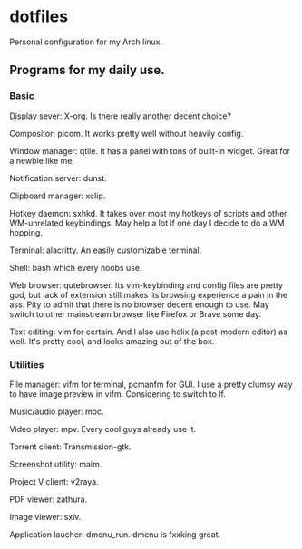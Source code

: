 # dotfiles
Personal configuration for my Arch linux.

## Programs for my daily use.
### Basic
Display sever: X-org. Is there really another decent choice?

Compositor: picom. It works pretty well without heavily config.

Window manager: qtile. It has a panel with tons of built-in widget. Great for a newbie like me.

Notification server: dunst.

Clipboard manager: xclip.

Hotkey daemon: sxhkd. It takes over most my hotkeys of scripts and other WM-unrelated keybindings. May help a lot if one day I decide to do a WM hopping.

Terminal: alacritty. An easily customizable terminal.

Shell: bash which every noobs use.

Web browser: qutebrowser. Its vim-keybinding and config files are pretty god, but lack of extension still makes its browsing experience a pain in the ass.
Pity to admit that there is no browser decent enough to use. May switch to other mainstream browser like Firefox or Brave some day.

Text editing: vim for certain. And I also use helix (a post-modern editor) as well. It's pretty cool, and looks amazing out of the box.

### Utilities
File manager: vifm for terminal, pcmanfm for GUI. I use a pretty clumsy way to have image preview in vifm. Considering to switch to lf.

Music/audio player: moc.

Video player: mpv. Every cool guys already use it.

Torrent client: Transmission-gtk.

Screenshot utility: maim.

Project V client: v2raya.

PDF viewer: zathura.

Image viewer: sxiv.

Application laucher: dmenu_run. dmenu is fxxking great.